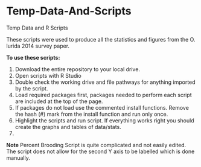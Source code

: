 Temp-Data-And-Scripts
=====================

Temp Data and R Scripts

These scripts were used to produce all the statistics and figures from the O. lurida 2014 survey paper. 

**To use these scripts:**
1. Download the entire repository to your local drive. 
2. Open scripts with R Studio
3. Double check the working drive and file pathways for anything imported by the script.
4. Load required packages first, packages needed to perform each script are included at the top of the page.
5. If packages do not load use the commented install functions. Remove the hash (#) mark from the install function and run   only once.
6. Highlight the scripts and run script. If everything works right you should create the graphs and tables of data/stats.
7. 

**Note**
Percent Brooding Script is quite complicated and not easily edited. The script does not allow for the second Y axis to be labelled which is done manually. 
